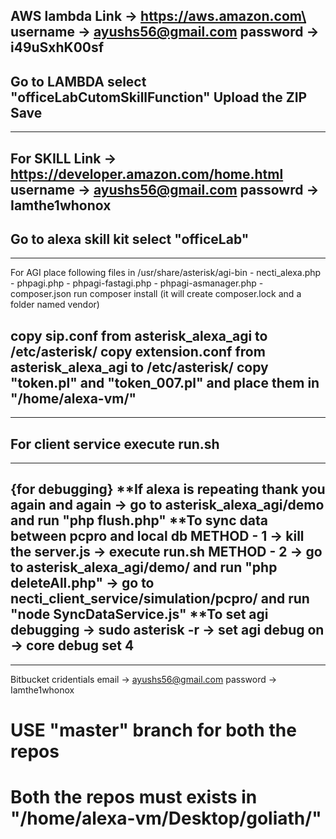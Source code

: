 AWS lambda
Link -> https://aws.amazon.com\
username -> ayushs56@gmail.com
password -> i49uSxhK00sf
-----------------------
Go to LAMBDA
select "officeLabCutomSkillFunction"
Upload the ZIP
Save
---------------------------------------
---------------------------------------
For SKILL
Link -> https://developer.amazon.com/home.html
username -> ayushs56@gmail.com
passowrd -> Iamthe1whonox
----------------------------
Go to alexa skill kit
select "officeLab"
---------------------------------------
---------------------------------------
For AGI
place following files in /usr/share/asterisk/agi-bin
	- necti_alexa.php
	-	phpagi.php
	-	phpagi-fastagi.php
	-	phpagi-asmanager.php
	-	composer.json
run composer install (it will create composer.lock and a folder named vendor)

copy sip.conf from asterisk_alexa_agi to /etc/asterisk/
copy extension.conf from asterisk_alexa_agi to /etc/asterisk/
copy "token.pl" and "token_007.pl" and place them in "/home/alexa-vm/"
--------------------------------------
--------------------------------------
For client service
execute run.sh
-------------------------------------
-------------------------------------
{for debugging}
**If alexa is repeating thank you again and again
	-> go to asterisk_alexa_agi/demo and run "php flush.php"
**To sync data between pcpro and local db
	METHOD - 1
	-> kill the server.js
	-> execute run.sh
	METHOD - 2
	-> go to asterisk_alexa_agi/demo/ and run "php deleteAll.php"
	-> go to necti_client_service/simulation/pcpro/ and run "node SyncDataService.js"
**To set agi debugging
	-> sudo asterisk -r
	-> set agi debug on
	-> core debug set 4
-------------------------------------
-------------------------------------
Bitbucket cridentials
email -> ayushs56@gmail.com
password -> Iamthe1whonox




# USE "master" branch for both the repos
# Both the repos must exists in "/home/alexa-vm/Desktop/goliath/"